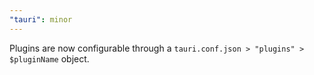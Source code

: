 ```yaml
---
"tauri": minor
---
```


Plugins are now configurable through a `tauri.conf.json > "plugins" > $pluginName` object.
